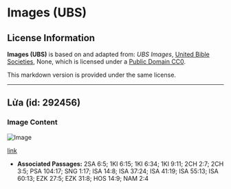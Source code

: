 # Images (UBS)

## License Information

**Images (UBS)** is based on and adapted from: _UBS Images_, [United Bible Societies](https://unitedbiblesocieties.org/), None, which is licensed under a [Public Domain CC0](https://creativecommons.org/public-domain/cc0/).

This markdown version is provided under the same license.



--------------------------------

## Lửa (id: 292456)

### Image Content

![Image](https://cdn.aquifer.bible/aquifer-content/resources/Media/WEB-0220_fir.jpg)

[link](https://cdn.aquifer.bible/aquifer-content/resources/Media/WEB-0220_fir.jpg)

* **Associated Passages:** 2SA 6:5; 1KI 6:15; 1KI 6:34; 1KI 9:11; 2CH 2:7; 2CH 3:5; PSA 104:17; SNG 1:17; ISA 14:8; ISA 37:24; ISA 41:19; ISA 55:13; ISA 60:13; EZK 27:5; EZK 31:8; HOS 14:9; NAM 2:4

